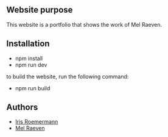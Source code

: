 
## Website purpose

This website is a portfolio that shows the work of Mel Raeven.

## Installation
- npm install
- npm run dev

to build the website, run the following command:
- npm run build

## Authors

- [Iris Roemermann](https://github.com/xRedRosee)
- [Mel Raeven](https://github.com/Mel-Raeven)
